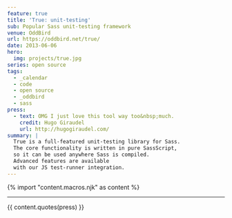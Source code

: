 ```yaml
---
feature: true
title: 'True: unit-testing'
sub: Popular Sass unit-testing framework
venue: OddBird
url: https://oddbird.net/true/
date: 2013-06-06
hero:
  img: projects/true.jpg
series: open source
tags:
  - _calendar
  - code
  - open source
  - _oddbird
  - sass
press:
  - text: OMG I just love this tool way too&nbsp;much.
    credit: Hugo Giraudel
    url: http://hugogiraudel.com/
summary: |
  True is a full-featured unit-testing library for Sass.
  The core functionality is written in pure SassScript,
  so it can be used anywhere Sass is compiled.
  Advanced features are available
  with our JS test-runner integration.
---
```

{% import "content.macros.njk" as content %}

------

{{ content.quotes(press) }}
